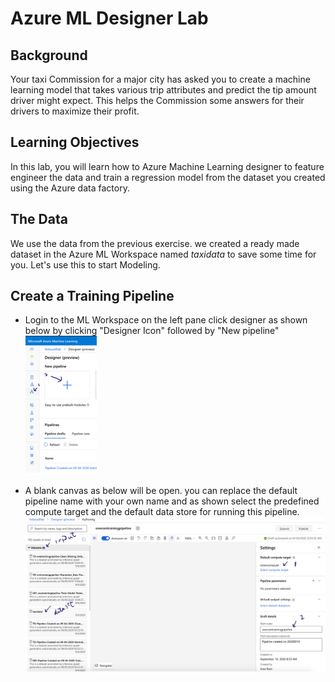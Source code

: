 # Azure ML Designer Lab

## Background

Your taxi Commission for a major city has asked you to create a machine learning model that takes various trip attributes and predict the tip amount driver might expect. This helps the Commission some answers for their drivers to maximize their profit.

## Learning Objectives

In this lab, you will learn how to Azure Machine Learning designer to feature engineer the data and train a regression model from the dataset you created using the Azure data factory.

## The Data

We use the data from the previous exercise. we created a ready made dataset in the Azure ML Workspace named *taxidata* to save some time for you. Let's use this to start Modeling.

## Create a Training Pipeline

- Login to the ML Workspace on the left pane click designer as shown below by clicking "Designer Icon" followed by "New pipeline"
  ![blank canvas image](./images/gettingstarted.png)

- A blank canvas as below will be open. you can replace the default pipeline name with your own name and as shown select the predefined compute target and the default data store for running this pipeline.
  ![set compute and rename the pipeline](./images/setcomputeandrenamepipeline.png)
